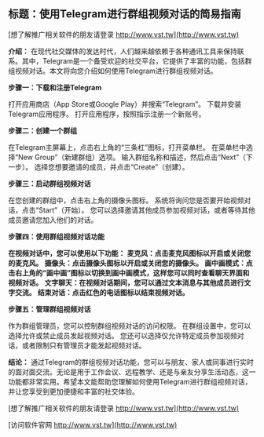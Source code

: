 ## **标题：使用Telegram进行群组视频对话的简易指南**

[想了解推广相关软件的朋友请登录 http://www.vst.tw](http://www.vst.tw)

**介绍：**
在现代社交媒体的发达时代，人们越来越依赖于各种通讯工具来保持联系。其中，Telegram是一个备受欢迎的社交平台，它提供了丰富的功能，包括群组视频对话。本文将向您介绍如何使用Telegram进行群组视频对话。

**步骤一：下载和注册Telegram**

打开应用商店（App Store或Google Play）并搜索“Telegram”。
下载并安装Telegram应用程序。
打开应用程序，按照指示注册一个新账号。

**步骤二：创建一个群组**

在Telegram主屏幕上，点击右上角的“三条杠”图标，打开菜单栏。
在菜单栏中选择“New Group”（新建群组）选项。
输入群组名称和描述，然后点击“Next”（下一步）。
选择您想要邀请的成员，并点击“Create”（创建）。

**步骤三：启动群组视频对话**

在您创建的群组中，点击右上角的摄像头图标。
系统将询问您是否要开始视频对话，点击“Start”（开始）。
您可以选择邀请其他成员参加视频对话，或者等待其他成员邀请您加入他们的对话。

**步骤四：使用群组视频对话功能**

**在视频对话中，您可以使用以下功能：**
**麦克风：点击麦克风图标以开启或关闭您的麦克风。**
**摄像头：点击摄像头图标以开启或关闭您的摄像头。**
**画中画模式：点击右上角的“画中画”图标以切换到画中画模式，这样您可以同时查看聊天界面和视频对话。**
**文字聊天：在视频对话期间，您可以通过文本消息与其他成员进行文字交流。**
**结束对话：点击红色的电话图标以结束视频对话。**

**步骤五：管理群组视频对话**

作为群组管理员，您可以控制群组视频对话的访问权限。
在群组设置中，您可以选择允许或禁止成员发起视频对话。
您还可以选择仅允许特定成员参加视频对话，或者限制只有管理员才能发起视频对话。

**结论：**
通过Telegram的群组视频对话功能，您可以与朋友、家人或同事进行实时的面对面交流。无论是用于工作会议、远程教学、还是与亲友分享生活动态，这一功能都非常实用。希望本文能帮助您理解如何使用Telegram进行群组视频对话，并让您享受到更加便捷和丰富的社交体验。

[想了解推广相关软件的朋友请登录 http://www.vst.tw](http://www.vst.tw)


[访问软件官网 http://www.vst.tw](http://www.vst.tw)
